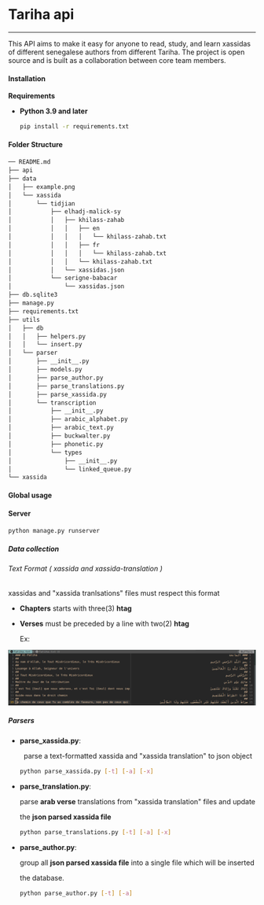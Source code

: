 # Tariha api

---

This API aims to make it easy for anyone to read, study, and learn xassidas of different senegalese authors from different Tariha. The project is open source and is built as a collaboration between core team members.

#### Installation

**Requirements**

- **Python 3.9 and later**
  
  ```bash
  pip install -r requirements.txt
  ```

#### Folder Structure

```bash
── README.md
├── api
├── data
│   ├── example.png
│   └── xassida
│       └── tidjian
│           ├── elhadj-malick-sy
│           │   ├── khilass-zahab
│           │   │   ├── en
│           │   │   │   └── khilass-zahab.txt
│           │   │   ├── fr
│           │   │   │   └── khilass-zahab.txt
│           │   │   └── khilass-zahab.txt
│           │   └── xassidas.json
│           └── serigne-babacar
│               └── xassidas.json
├── db.sqlite3
├── manage.py
├── requirements.txt
├── utils
│   ├── db
│   │   ├── helpers.py
│   │   └── insert.py
│   └── parser
│       ├── __init__.py
│       ├── models.py
│       ├── parse_author.py
│       ├── parse_translations.py
│       ├── parse_xassida.py
│       └── transcription
│           ├── __init__.py
│           ├── arabic_alphabet.py
│           ├── arabic_text.py
│           ├── buckwalter.py
│           ├── phonetic.py
│           └── types
│               ├── __init__.py
│               └── linked_queue.py
└── xassida
```

#### Global usage

#### Server

```bash
python manage.py runserver
```

##### Data collection

###### Text Format ( xassida and xassida-translation )

xassidas and "xassida tranlsations" files must respect this format

- **Chapters**  starts with three(3) **htag**

- **Verses** must be preceded by a line with two(2) **htag**
  
  Ex:

![example.png](data/example.png)

##### Parsers

+ **parse_xassida.py**:
  
    parse a text-formatted xassida and "xassida translation" to json object
  
  ```bash
  python parse_xassida.py [-t] [-a] [-x]
  ```

+ **parse_translation.py**:
  
  parse **arab verse** translations from "xassida translation" files and update 
  
  the **json parsed xassida file**
  
  ```bash
  python parse_translations.py [-t] [-a] [-x]
  ```

+ **parse_author.py**:
  
  group all **json parsed xassida file** into a single file which will be inserted
  
  the database.
  
  ```bash
  python parse_author.py [-t] [-a]
  ```
